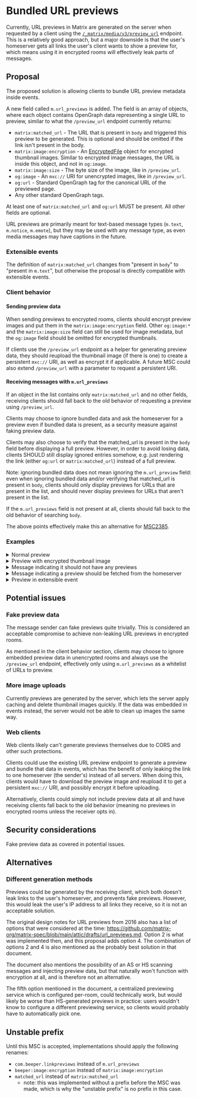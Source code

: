 # Bundled URL previews
Currently, URL previews in Matrix are generated on the server when requested by
a client using the [`/_matrix/media/v3/preview_url`](https://spec.matrix.org/v1.9/client-server-api/#get_matrixmediav3preview_url)
endpoint. This is a relatively good approach, but a major downside is that the
user's homeserver gets all links the user's client wants to show a preview for,
which means using it in encrypted rooms will effectively leak parts of messages.

## Proposal
The proposed solution is allowing clients to bundle URL preview metadata inside
events.

A new field called `m.url_previews` is added. The field is an array of objects,
where each object contains OpenGraph data representing a single URL to preview,
similar to what the `/preview_url` endpoint currently returns:

* `matrix:matched_url` - The URL that is present in `body` and triggered this preview
  to be generated. This is optional and should be omitted if the link isn't
  present in the body.
* `matrix:image:encryption` - An [EncryptedFile](https://spec.matrix.org/v1.9/client-server-api/#extensions-to-mroommessage-msgtypes)
  object for encrypted thumbnail images. Similar to encrypted image messages,
  the URL is inside this object, and not in `og:image`.
* `matrix:image:size` - The byte size of the image, like in `/preview_url`.
* `og:image` - An `mxc://` URI for unencrypted images, like in `/preview_url`.
* `og:url` - Standard OpenGraph tag for the canonical URL of the previewed page.
* Any other standard OpenGraph tags.

At least one of `matrix:matched_url` and `og:url` MUST be present. All other
fields are optional.

URL previews are primarily meant for text-based message types (`m.text`,
`m.notice`, `m.emote`), but they may be used with any message type, as even
media messages may have captions in the future.

### Extensible events
The definition of `matrix:matched_url` changes from "present in `body`" to
"present in `m.text`", but otherwise the proposal is directly compatible with
extensible events.

### Client behavior
#### Sending preview data
When sending previews to encrypted rooms, clients should encrypt preview images
and put them in the `matrix:image:encryption` field. Other `og:image:*` and the
`matrix:image:size` field can still be used for image metadata, but the
`og:image` field should be omitted for encrypted thumbnails.

If clients use the `/preview_url` endpoint as a helper for generating preview
data, they should reupload the thumbnail image (if there is one) to create a
persistent `mxc://` URI, as well as encrypt it if applicable. A future MSC
could also extend `/preview_url` with a parameter to request a persistent URI.

#### Receiving messages with `m.url_previews`
If an object in the list contains only `matrix:matched_url` and no other fields,
receiving clients should fall back to the old behavior of requesting a preview
using `/preview_url`.

Clients may choose to ignore bundled data and ask the homeserver for a preview
even if bundled data is present, as a security measure against faking preview
data.

Clients may also choose to verify that the matched_url is present in the
`body` field before displaying a full preview. However, in order to avoid losing
data, clients SHOULD still display ignored entries somehow, e.g. just rendering
the link (either `og:url` or `matrix:matched_url`) instead of a full preview.

Note: ignoring bundled data does not mean ignoring the `m.url_preview` field:
even when ignoring bundled data and/or verifying that matched_url is present in
`body`, clients should only display previews for URLs that are present in the
list, and should never display previews for URLs that aren't present in the list.

If the `m.url_previews` field is not present at all, clients should fall back
to the old behavior of searching `body`.

The above points effectively make this an alternative for
[MSC2385](https://github.com/matrix-org/matrix-spec-proposals/pull/2385).

### Examples
<details>
<summary>Normal preview</summary>

```json
{
  "type": "m.room.message",
  "content": {
    "msgtype": "m.text",
    "body": "https://matrix.org",
    "m.url_previews": [
      {
        "matrix:matched_url": "https://matrix.org",
        "matrix:image:size": 16588,
        "og:description": "Matrix, the open protocol for secure decentralised communications",
        "og:image": "mxc://maunium.net/zeHhTqqUtUSUTUDxQisPdwZO",
        "og:image:height": 400,
        "og:image:type": "image/jpeg",
        "og:image:width": 800,
        "og:title": "Matrix.org",
        "og:url": "https://matrix.org/"
      }
    ],
    "m.mentions": {}
  }
}
```

</details>
<details>
<summary>Preview with encrypted thumbnail image</summary>

```json
{
  "type": "m.room.message",
  "content": {
    "msgtype": "m.text",
    "body": "https://matrix.org",
    "m.url_previews": [
      {
        "matrix:matched_url": "https://matrix.org",
        "og:url": "https://matrix.org/",
        "og:title": "Matrix.org",
        "og:description": "Matrix, the open protocol for secure decentralised communications",
        "matrix:image:size": 16588,
        "og:image:width": 800,
        "og:image:height": 400,
        "og:image:type": "image/jpeg",
        "matrix:image:encryption": {
          "key": {
            "k": "GRAgOUnbbkcd-UWoX5kTiIXJII81qwpSCnxLd5X6pxU",
            "alg": "A256CTR",
            "ext": true,
            "kty": "oct",
            "key_ops": [
              "encrypt",
              "decrypt"
            ]
          },
          "iv": "kZeoJfx4ehoAAAAAAAAAAA",
          "hashes": {
            "sha256": "WDOJYFegjAHNlaJmOhEPpE/3reYeD1pRvPVcta4Tgbg"
          },
          "v": "v2",
          "url": "mxc://beeper.com/53207ac52ce3e2c722bb638987064bfdc0cc257b"
        }
      }
    ],
    "m.mentions": {}
  }
}
```

</details>
<details>
<summary>Message indicating it should not have any previews</summary>

```json
{
  "type": "m.room.message",
  "content": {
    "msgtype": "m.text",
    "body": "https://matrix.org",
    "m.url_previews": [],
    "m.mentions": {}
  }
}
```

</details>
<details>
<summary>Message indicating a preview should be fetched from the homeserver</summary>

```json
{
  "type": "m.room.message",
  "content": {
    "msgtype": "m.text",
    "body": "https://matrix.org",
    "m.url_previews": [
      {
        "matrix:matched_url": "https://matrix.org"
      }
    ],
    "m.mentions": {}
  }
}
```

</details>
<details>
<summary>Preview in extensible event</summary>

```json
{
  "type": "m.message",
  "content": {
    "m.text": [
      {"body": "matrix.org/support"}
    ],
    "m.url_previews": [
      {
        "matrix:matched_url": "matrix.org/support",
        "matrix:image:size": 16588,
        "og:description": "Matrix, the open protocol for secure decentralised communications",
        "og:image": "mxc://maunium.net/zeHhTqqUtUSUTUDxQisPdwZO",
        "og:image:height": 400,
        "og:image:type": "image/jpeg",
        "og:image:width": 800,
        "og:title": "Support Matrix",
        "og:url": "https://matrix.org/support/"
      }
    ],
    "m.mentions": {}
  }
}
```

</details>

## Potential issues
### Fake preview data
The message sender can fake previews quite trivially. This is considered an
acceptable compromise to achieve non-leaking URL previews in encrypted rooms.

As mentioned in the client behavior section, clients may choose to ignore
embedded preview data in unencrypted rooms and always use the `/preview_url`
endpoint, effectively only using `m.url_previews` as a whitelist of URLs to
preview.

### More image uploads
Currently previews are generated by the server, which lets the server apply
caching and delete thumbnail images quickly. If the data was embedded in events
instead, the server would not be able to clean up images the same way.

### Web clients
Web clients likely can't generate previews themselves due to CORS and other
such protections.

Clients could use the existing URL preview endpoint to generate a preview and
bundle that data in events, which has the benefit of only leaking the link to
one homeserver (the sender's) instead of all servers. When doing this, clients
would have to download the preview image and reupload it to get a persistent
`mxc://` URI, and possibly encrypt it before uploading.

Alternatively, clients could simply not include preview data at all and have
receiving clients fall back to the old behavior (meaning no previews in
encrypted rooms unless the receiver opts in).

## Security considerations
Fake preview data as covered in potential issues.

## Alternatives
### Different generation methods
Previews could be generated by the receiving client, which both doesn't leak
links to the user's homeserver, and prevents fake previews. However, this would
leak the user's IP address to all links they receive, so it is not an
acceptable solution.

The original design notes for URL previews from 2016 also has a list of options
that were considered at the time: <https://github.com/matrix-org/matrix-spec/blob/main/attic/drafts/url_previews.md>.
Option 2 is what was implemented then, and this proposal adds option 4.
The combination of options 2 and 4 is also mentioned as the probably best
solution in that document.

The document also mentions the possibility of an AS or HS scanning messages and
injecting preview data, but that naturally won't function with encryption at all,
and is therefore not an alternative.

The fifth option mentioned in the document, a centralized previewing service
which is configured per-room, could technically work, but would likely be worse
than HS-generated previews in practice: users wouldn't know to configure a
different previewing service, so clients would probably have to automatically
pick one.

## Unstable prefix
Until this MSC is accepted, implementations should apply the following renames:

* `com.beeper.linkpreviews` instead of `m.url_previews`
* `beeper:image:encryption` instead of `matrix:image:encryption`
* `matched_url` instead of `matrix:matched_url`
  * note: this was implemented without a prefix before the MSC was made, which
    is why the "unstable prefix" is no prefix in this case.
